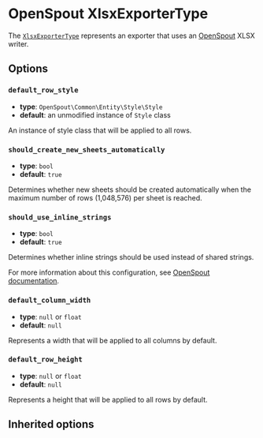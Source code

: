 <script setup>
    import ExporterTypeOptions from "../options/exporter.md";
</script>

# OpenSpout XlsxExporterType

The [`XlsxExporterType`](https://github.com/Kreyu/data-table-bundle/blob/main/src/Bridge/OpenSpout/Exporter/Type/XlsxExporterType.php) represents an exporter that uses an [OpenSpout](https://github.com/openspout/openspout) XLSX writer.

## Options

### `default_row_style`

- **type**: `OpenSpout\Common\Entity\Style\Style`
- **default**: an unmodified instance of `Style` class

An instance of style class that will be applied to all rows.

### `should_create_new_sheets_automatically`

- **type**: `bool`
- **default**: `true`

Determines whether new sheets should be created automatically
when the maximum number of rows (1,048,576) per sheet is reached.

### `should_use_inline_strings`

- **type**: `bool`
- **default**: `true`

Determines whether inline strings should be used instead of shared strings.

For more information about this configuration, see [OpenSpout documentation](https://github.com/openspout/openspout/blob/4.x/docs/documentation.md#strings-storage-xlsx-writer).

### `default_column_width`

- **type**: `null` or `float`
- **default**: `null`

Represents a width that will be applied to all columns by default.

### `default_row_height`

- **type**: `null` or `float`
- **default**: `null`

Represents a height that will be applied to all rows by default.

## Inherited options

<ExporterTypeOptions />
